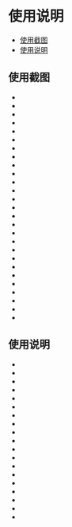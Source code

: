 <!--
 * @Author: sandwich
 * @Date: 2021-08-04 20:49:18
 * @LastEditTime: 2021-08-04 21:32:39
 * @LastEditors: sandwich
 * @Description: In User Settings Edit
 * @FilePath: /AQIHistory/README.md
-->

# 使用说明

<!-- TOC -->

- [使用截图](#使用截图)
- [使用说明](#使用说明)

<!-- /TOC -->
 
## 使用截图
- 
- 
- 
- 
- 
- 
- 
- 
- 
- 
- 
- 
- 
- 
- 
- 
- 
- 
- 
- 
- 
- 
- 
- 
- 
- 
- 
## 使用说明
- 
- 
- 
- 
- 
- 
- 
- 
- 
- 
- 
- 
- 
- 
- 
- 
- 
- 
- 